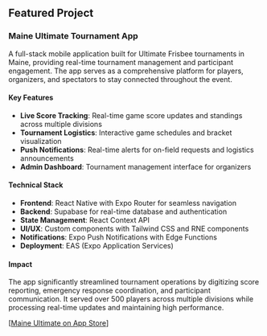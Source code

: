 ## Featured Project

### Maine Ultimate Tournament App

A full-stack mobile application built for Ultimate Frisbee tournaments in Maine, providing real-time tournament management and participant engagement. The app serves as a comprehensive platform for players, organizers, and spectators to stay connected throughout the event.

#### Key Features
- **Live Score Tracking**: Real-time game score updates and standings across multiple divisions
- **Tournament Logistics**: Interactive game schedules and bracket visualization
- **Push Notifications**: Real-time alerts for on-field requests and logistics announcements
- **Admin Dashboard**: Tournament management interface for organizers

#### Technical Stack
- **Frontend**: React Native with Expo Router for seamless navigation
- **Backend**: Supabase for real-time database and authentication
- **State Management**: React Context API
- **UI/UX**: Custom components with Tailwind CSS and RNE components
- **Notifications**: Expo Push Notifications with Edge Functions
- **Deployment**: EAS (Expo Application Services)

#### Impact
The app significantly streamlined tournament operations by digitizing score reporting, emergency response coordination, and participant communication. It served over 500 players across multiple divisions while processing real-time updates and maintaining high performance.

[[Maine Ultimate on App Store](https://apps.apple.com/my/app/maine-ultimate/id6695720383)]
